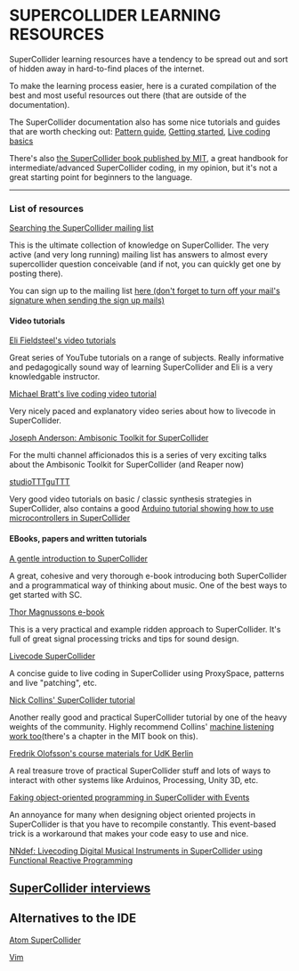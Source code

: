 # SUPERCOLLIDER LEARNING RESOURCES

SuperCollider learning resources have a tendency to be spread out and sort of hidden away in hard-to-find places of the internet.

To make the learning process easier, here is a curated compilation of the best and most useful resources out there (that are outside of the documentation).

The SuperCollider documentation also has some nice tutorials and guides that are worth checking out: [Pattern
guide](http://doc.sccode.org/Browse.html#Streams-Patterns-Events%3EA-Practical-Guide), [Getting started](http://doc.sccode.org/Browse.html#Tutorials%3EGetting-Started), [Live coding basics](http://doc.sccode.org/Browse.html#Tutorials%3EJITLib)

There's also [the SuperCollider book published by MIT](https://mitpress.mit.edu/books/supercollider-book), a great handbook for intermediate/advanced SuperCollider coding, in my opinion, but it's not a great starting point for beginners to the language.

---

### List of resources

[Searching the SuperCollider mailing list](https://www.listarc.bham.ac.uk/lists/sc-users/search/)

This is the ultimate collection of knowledge on SuperCollider. The very active
(and very long running) mailing list has answers to almost every supercollider
question conceivable (and if not, you can quickly get one by posting there).

You can sign up to the mailing list [here (don't forget to turn off your mail's signature when sending the sign up mails)](https://www.birmingham.ac.uk/facilities/ea-studios/research/supercollider/mailinglist.aspx)

#### Video tutorials

[Eli Fieldsteel's video
tutorials](https://www.youtube.com/watch?v=yRzsOOiJ_p4&list=PLPYzvS8A_rTaNDweXe6PX4CXSGq4iEWYC)

Great series of YouTube tutorials on a range of subjects. Really informative and pedagogically sound way of learning SuperCollider and Eli is a very knowledgable instructor.

[Michael Bratt's live coding video tutorial](https://youtu.be/0TtxZQUOGGw)

Very nicely paced and explanatory video series about how to livecode in
SuperCollider.

[Joseph Anderson: Ambisonic Toolkit for SuperCollider](http://www.ambisonictoolkit.net/documentation/supercollider/tutorials/)

For the multi channel afficionados this is a series of very exciting talks about
the Ambisonic Toolkit for SuperCollider (and Reaper now)

[studioTTTguTTT](https://www.youtube.com/watch?v=kktHsF9AA18&list=PLAXkVXyP6y5NLitPZiav-bknzKw_9tJs_)

Very good video tutorials on basic / classic synthesis strategies in
SuperCollider, also contains a good [ Arduino tutorial showing how to use microcontrollers in SuperCollider](https://www.youtube.com/watch?v=AQ5uCPdm0AQ&list=PLAXkVXyP6y5PF2Xy0hMWiKuIdf2Zu6xnG)

#### EBooks, papers and written tutorials

[A gentle introduction to SuperCollider](https://ccrma.stanford.edu/~ruviaro/texts/A_Gentle_Introduction_To_SuperCollider.pdf)

A great, cohesive and very thorough e-book introducing both SuperCollider and a programmatical way of thinking about music. One of the best ways to get started with SC.

[Thor Magnussons e-book](https://thormagnusson.gitbooks.io/scoring/content/)

This is a very practical and example ridden approach to SuperCollider.
It's full of great signal processing tricks and tips for sound design.

[Livecode SuperCollider](https://theseanco.github.io/howto_co34pt_liveCode/)

A concise guide to live coding in SuperCollider using ProxySpace, patterns
and live "patching", etc.

[Nick Collins' SuperCollider tutorial](http://composerprogrammer.com/teaching/supercollider/sctutorial/tutorial.html)

Another really good and practical SuperCollider tutorial by one of the
heavy weights of the community. Highly recommend Collins' [machine listening work too](https://composerprogrammer.com/teaching/supercollider/advanced/#machinelistening)(there's a chapter in the MIT book on this).

[Fredrik Olofsson's course materials for UdK Berlin](http://redfrik.github.io/udk00-Audiovisual_Programming/)

A real treasure trove of practical SuperCollider stuff and lots of ways to interact with other systems like Arduinos, Processing, Unity 3D, etc.

[Faking object-oriented programming in SuperCollider with
Events](https://web.archive.org/web/20141008053015/http://www.tmroyal.com/supercollider-pseudoclasses-with-events.html)

An annoyance for many when designing object oriented projects in SuperCollider is that you
have to recompile constantly. This event-based trick is a workaround that makes your code easy to use and nice.

[NNdef: Livecoding Digital Musical Instruments in SuperCollider using Functional Reactive Programming](http://www.friendlyvirus.org/files/Miguel-Negrao-NNdef-FARM-2018.pdf)

[SuperCollider interviews](http://scinterviews.com/)
---

## Alternatives to the IDE

[Atom SuperCollider](https://github.com/crucialfelix/atom-supercollider)

[Vim](https://github.com/madskjeldgaard/talks-tutorials-workshops/blob/master/tutorials/scvim/scvim-installation.md)

